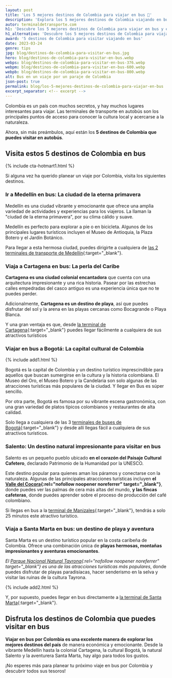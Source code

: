 ```yaml
---
layout: post
title: 'Los 5 mejores destinos de Colombia para viajar en bus 🚌'
description: 'Explora los 5 mejores destinos de Colombia viajando en bus. Experimenta la naturaleza y la aventura que este país ofrece. ¡Planifica tu próximo viaje ahora!'
autor: terminaldetransporte.com
h1: 'Descubre los 5 mejores destinos de Colombia para viajar en bus y experimentar aventuras únicas'
h1_alternativo: 'Descubre los 5 mejores destinos de Colombia para viajar en bus'
award: '5 destinos de Colombia para visitar viajando en bus'
date: 2023-03-24
genre: tips
jpg: blog/destinos-de-colombia-para-visitar-en-bus.jpg
hero: blog/destinos-de-colombia-para-visitar-en-bus.webp
webps: blog/destinos-de-colombia-para-visitar-en-bus-376.webp
webpm: blog/destinos-de-colombia-para-visitar-en-bus-600.webp
webpb: blog/destinos-de-colombia-para-visitar-en-bus-800.webp
alt: Bus en un viaje por un paraje de Colombia
json-post: true
permalink: blog/los-5-mejores-destinos-de-colombia-para-viajar-en-bus
excerpt_separator: <!-- excerpt -->
---
```

Colombia es un país con muchos secretos, y hay muchos lugares interesantes para viajar. Las terminales de transporte en autobús son los principales puntos de acceso para conocer la cultura local y acercarse a la naturaleza.

<!-- excerpt -->

Ahora, sin más preámbulos, aquí están los **5 destinos de Colombia que puedes visitar en autobús**.

## Visita estos 5 destinos de Colombia en bus

{% include cta-hotmart1.html %}

Si alguna vez ha querido planear un viaje por Colombia, visita los siguientes destinos.

### Ir a Medellín en bus: La ciudad de la eterna primavera

Medellín es una ciudad vibrante y emocionante que ofrece una amplia variedad de actividades y experiencias para los viajeros. La llaman la "ciudad de la eterna primavera", por su clima cálido y suave.

Medellín es perfecto para explorar a pie o en bicicleta. Algunos de los principales lugares turísticos incluyen el Museo de Antioquia, la Plaza Botero y el Jardín Botánico.

Para llegar a esta hermosa ciudad, puedes dirigirte a cualquiera de [las 2 terminales de transporte de Medellín]({{'terminal-de-medellin'|relative_url}} "Terminal de Medellín"){:target="_blank"}.

### Viaja a Cartagena en bus: La perla del Caribe

**Cartagena es una ciudad colonial encantadora** que cuenta con una arquitectura impresionante y una rica historia. Pasear por las estrechas calles empedradas del casco antiguo es una experiencia única que no te puedes perder.

Adicionalmente, **Cartagena es un destino de playa**, así que puedes disfrutar del sol y la arena en las playas cercanas como Bocagrande o Playa Blanca.

Y una gran ventaja es que, desde [la terminal de Cartagena]({{'terminal-de-cartagena'|relative_url}} "Terminal de Cartagena"){:target="_blank"} puedes llegar fácilmente a cualquiera de sus atractivos turísticos

### Viajar en bus a Bogotá: La capital cultural de Colombia

{% include add1.html %}

Bogotá es la capital de Colombia y un destino turístico imprescindible para aquellos que buscan sumergirse en la cultura y la historia colombiana. El Museo del Oro, el Museo Botero y la Candelaria son solo algunas de las atracciones turísticas más populares de la ciudad. Y llegar en Bus es súper sencillo.

Por otra parte, Bogotá es famosa por su vibrante escena gastronómica, con una gran variedad de platos típicos colombianos y restaurantes de alta calidad.

Solo llega a cualquiera de las 3 [terminales de buses de Bogotá]({{'terminal-de-bogota'|relative_url}} "Terminal de Bogotá"){:target="_blank"} y desde allí llegas fácil a cualquiera de sus atractivos turísticos.

### Salento: Un destino natural impresionante para visitar en bus

Salento es un pequeño pueblo ubicado **en el corazón del Paisaje Cultural Cafetero**, declarado Patrimonio de la Humanidad por la UNESCO.

Este destino popular para quienes aman los páramos y conectarse con la naturaleza. Algunas de las principales atracciones turísticas incluyen **el [Valle del Cocora](https://www.valledelcocora.com.co/){:rel="nofollow noopener noreferrer" target="_blank"}**, donde puedes ver las palmas de cera más altas del mundo, **y las fincas cafeteras**, donde puedes aprender sobre el proceso de producción del café colombiano.

Si llegas en bus a la [terminal de Manizales]({{'terminal-de-manizales'|relative_url}} "Terminal de Manizales"){:target="_blank"}, tendrás a solo 25 minutos este atractivo turístico.

### Viaja a Santa Marta en bus: un destino de playa y aventura

Santa Marta es un destino turístico popular en la costa caribeña de Colombia. Ofrece una combinación única de **playas hermosas, montañas impresionantes y aventuras emocionantes**.

*El [Parque Nacional Natural Tayrona](https://www.parquetayrona.com/es/){:rel="nofollow noopener noreferrer" target="_blank"} es una de las atracciones turísticas más populares*, donde puedes disfrutar de playas paradisíacas, hacer senderismo en la selva y visitar las ruinas de la cultura Tayrona.

{% include add2.html %}

Y, por supuesto, puedes llegar en bus directamente a [la terminal de Santa Marta]({{'terminal-de-santa-marta'|relative_url}} "Terminal de Santa Marta"){:target="_blank"}.

## Disfruta los destinos de Colombia que puedes visitar en bus

**Viajar en bus por Colombia es una excelente manera de explorar los mejores destinos del país** de manera económica y emocionante. Desde la vibrante Medellín hasta la colonial Cartagena, la cultural Bogotá, la natural Salento y la aventurera Santa Marta, hay algo para todos los gustos.

¡No esperes más para planear tu próximo viaje en bus por Colombia y descubrir todos sus tesoros!
